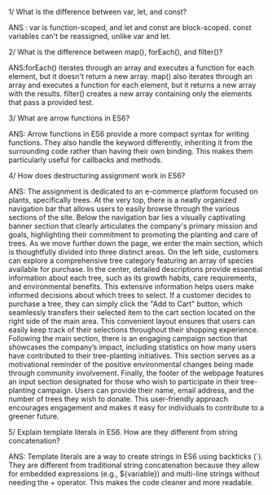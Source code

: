 1/ What is the difference between var, let, and const?

ANS : var is function-scoped, and let and const are block-scoped. const variables can't be reassigned, unlike var and let.



2/ What is the difference between map(), forEach(), and filter()?

ANS:forEach() iterates through an array and executes a function for each element, but it doesn't return a new array. map() also iterates through an array and executes a function for each element, but it returns a new array with the results. filter() creates a new array containing only the elements that pass a provided test.



3/ What are arrow functions in ES6?

ANS: Arrow functions in ES6 provide a more compact syntax for writing functions. They also handle the keyword differently, inheriting it from the surrounding code rather than having their own binding. This makes them particularly useful for callbacks and methods.



4/ How does destructuring assignment work in ES6?

ANS: The assignment is dedicated to an e-commerce platform focused on plants, specifically trees. At the very top, there is a neatly organized navigation bar that allows users to easily browse through the various sections of the site. Below the navigation bar lies a visually captivating banner section that clearly articulates the company's primary mission and goals, highlighting their commitment to promoting the planting and care of trees.
As we move further down the page, we enter the main section, which is thoughtfully divided into three distinct areas. On the left side, customers can explore a comprehensive tree category featuring an array of species available for purchase. In the center, detailed descriptions provide essential information about each tree, such as its growth habits, care requirements, and environmental benefits. This extensive information helps users make informed decisions about which trees to select.
If a customer decides to purchase a tree, they can simply click the "Add to Cart" button, which seamlessly transfers their selected item to the cart section located on the right side of the main area. This convenient layout ensures that users can easily keep track of their selections throughout their shopping experience.
Following the main section, there is an engaging campaign section that showcases the company’s impact, including statistics on how many users have contributed to their tree-planting initiatives. This section serves as a motivational reminder of the positive environmental changes being made through community involvement.
Finally, the footer of the webpage features an input section designated for those who wish to participate in their tree-planting campaign. Users can provide their name, email address, and the number of trees they wish to donate. This user-friendly approach encourages engagement and makes it easy for individuals to contribute to a greener future.


5/ Explain template literals in ES6. How are they different from string concatenation?

ANS: Template literals are a way to create strings in ES6 using backticks (`). They are different from traditional string concatenation because they allow for embedded expressions (e.g., ${variable}) and multi-line strings without needing the + operator. This makes the code cleaner and more readable.
